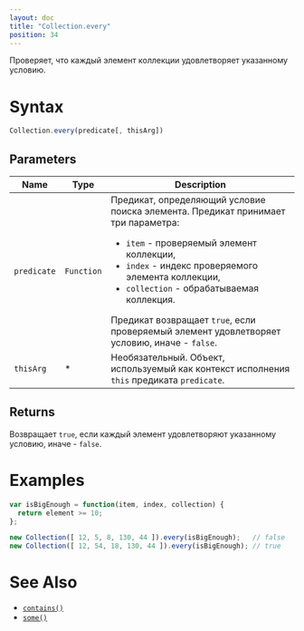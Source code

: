 ```yaml
---
layout: doc
title: "Collection.every"
position: 34
---
```


Проверяет, что каждый элемент коллекции удовлетворяет указанному условию.

# Syntax

```js
Collection.every(predicate[, thisArg])
```

## Parameters

|Name|Type|Description|
|----|----|-----------|
|`predicate`|`Function`|Предикат, определяющий условие поиска элемента. Предикат принимает три параметра: <ul><li>`item` - проверяемый элемент коллекции, </li><li>`index` - индекс проверяемого элемента коллекции, </li><li>`collection` - обрабатываемая коллекция.</li></ul> Предикат возвращает `true`, если проверяемый элемент удовлетворяет условию, иначе - `false`.|
|`thisArg`|&#42;|Необязательный. Объект, используемый как контекст исполнения `this` предиката `predicate`.|

## Returns

Возвращает `true`, если каждый элемент удовлетворяют указанному условию, иначе - `false`.

# Examples

```js
var isBigEnough = function(item, index, collection) {
  return element >= 10;
};

new Collection([ 12, 5, 8, 130, 44 ]).every(isBigEnough);   // false
new Collection([ 12, 54, 18, 130, 44 ]).every(isBigEnough); // true
```

# See Also

* [`contains()`](../Collection.contains/)
* [`some()`](../Collection.some/)
